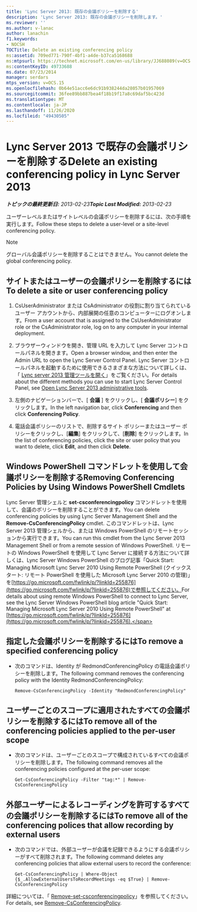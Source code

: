 ```yaml
---
title: 'Lync Server 2013: 既存の会議ポリシーを削除する'
description: 'Lync Server 2013: 既存の会議ポリシーを削除します。'
ms.reviewer: ''
ms.author: v-lanac
author: lanachin
f1.keywords:
- NOCSH
TOCTitle: Delete an existing conferencing policy
ms:assetid: 709ed771-790f-4bf1-a4de-b37ca5168688
ms:mtpsurl: https://technet.microsoft.com/en-us/library/JJ688089(v=OCS.15)
ms:contentKeyID: 49733688
ms.date: 07/23/2014
manager: serdars
mtps_version: v=OCS.15
ms.openlocfilehash: 0b64e51acc6e6dc91b938244da28057b01957069
ms.sourcegitcommit: 36fee89bb887bea4f18b19f17a8c69daf5bc423d
ms.translationtype: MT
ms.contentlocale: ja-JP
ms.lasthandoff: 11/26/2020
ms.locfileid: "49430505"
---
```

# <a name="delete-an-existing-conferencing-policy-in-lync-server-2013"></a><span data-ttu-id="cc554-103">Lync Server 2013 で既存の会議ポリシーを削除する</span><span class="sxs-lookup"><span data-stu-id="cc554-103">Delete an existing conferencing policy in Lync Server 2013</span></span>

<div data-xmlns="http://www.w3.org/1999/xhtml">

<div class="topic" data-xmlns="http://www.w3.org/1999/xhtml" data-msxsl="urn:schemas-microsoft-com:xslt" data-cs="https://msdn.microsoft.com/">

<div data-asp="https://msdn2.microsoft.com/asp">



</div>

<div id="mainSection">

<div id="mainBody"><span data-ttu-id="cc554-104">

<span> </span></span><span class="sxs-lookup"><span data-stu-id="cc554-104">

<span> </span></span></span>

<span data-ttu-id="cc554-105">_**トピックの最終更新日:** 2013-02-23_</span><span class="sxs-lookup"><span data-stu-id="cc554-105">_**Topic Last Modified:** 2013-02-23_</span></span>

<span data-ttu-id="cc554-106">ユーザーレベルまたはサイトレベルの会議ポリシーを削除するには、次の手順を実行します。</span><span class="sxs-lookup"><span data-stu-id="cc554-106">Follow these steps to delete a user-level or a site-level conferencing policy.</span></span>

<div>


> [!NOTE]  
> <span data-ttu-id="cc554-107">グローバル会議ポリシーを削除することはできません。</span><span class="sxs-lookup"><span data-stu-id="cc554-107">You cannot delete the global conferencing policy.</span></span>



</div>

<div>

## <a name="to-delete-a-site-or-user-conferencing-policy"></a><span data-ttu-id="cc554-108">サイトまたはユーザーの会議ポリシーを削除するには</span><span class="sxs-lookup"><span data-stu-id="cc554-108">To delete a site or user conferencing policy</span></span>

1.  <span data-ttu-id="cc554-109">CsUserAdministrator または CsAdministrator の役割に割り当てられているユーザー アカウントから、内部展開の任意のコンピューターにログオンします。</span><span class="sxs-lookup"><span data-stu-id="cc554-109">From a user account that is assigned to the CsUserAdministrator role or the CsAdministrator role, log on to any computer in your internal deployment.</span></span>

2.  <span data-ttu-id="cc554-110">ブラウザーウィンドウを開き、管理 URL を入力して Lync Server コントロールパネルを開きます。</span><span class="sxs-lookup"><span data-stu-id="cc554-110">Open a browser window, and then enter the Admin URL to open the Lync Server Control Panel.</span></span> <span data-ttu-id="cc554-111">Lync Server コントロールパネルを起動するために使用できるさまざまな方法について詳しくは、「 [Lync server 2013 管理ツールを開く](lync-server-2013-open-lync-server-administrative-tools.md)」をご覧ください。</span><span class="sxs-lookup"><span data-stu-id="cc554-111">For details about the different methods you can use to start Lync Server Control Panel, see [Open Lync Server 2013 administrative tools](lync-server-2013-open-lync-server-administrative-tools.md).</span></span>

3.  <span data-ttu-id="cc554-112">左側のナビゲーションバーで、[ **会議** ] をクリックし、[ **会議ポリシー**] をクリックします。</span><span class="sxs-lookup"><span data-stu-id="cc554-112">In the left navigation bar, click **Conferencing** and then click **Conferencing Policy**.</span></span>

4.  <span data-ttu-id="cc554-113">電話会議ポリシーのリストで、削除するサイト ポリシーまたはユーザー ポリシーをクリックし、[**編集**] をクリックして、[**削除**] をクリックします。</span><span class="sxs-lookup"><span data-stu-id="cc554-113">In the list of conferencing policies, click the site or user policy that you want to delete, click **Edit**, and then click **Delete**.</span></span>

</div>

<div>

## <a name="removing-conferencing-policies-by-using-windows-powershell-cmdlets"></a><span data-ttu-id="cc554-114">Windows PowerShell コマンドレットを使用して会議ポリシーを削除する</span><span class="sxs-lookup"><span data-stu-id="cc554-114">Removing Conferencing Policies by Using Windows PowerShell Cmdlets</span></span>

<span data-ttu-id="cc554-115">Lync Server 管理シェルと **set-csconferencingpolicy** コマンドレットを使用して、会議のポリシーを削除することができます。</span><span class="sxs-lookup"><span data-stu-id="cc554-115">You can delete conferencing policies by using Lync Server Management Shell and the **Remove-CsConferencingPolicy** cmdlet.</span></span> <span data-ttu-id="cc554-116">このコマンドレットは、Lync Server 2013 管理シェルから、または Windows PowerShell のリモートセッションから実行できます。</span><span class="sxs-lookup"><span data-stu-id="cc554-116">You can run this cmdlet from the Lync Server 2013 Management Shell or from a remote session of Windows PowerShell.</span></span> <span data-ttu-id="cc554-117">リモートの Windows PowerShell を使用して Lync Server に接続する方法について詳しくは、Lync Server Windows PowerShell のブログ記事「Quick Start: Managing Microsoft Lync Server 2010 Using Remote PowerShell (クイックスタート: リモート PowerShell を使用した Microsoft Lync Server 2010 の管理)」を[https://go.microsoft.com/fwlink/p/?linkId=255876](https://go.microsoft.com/fwlink/p/?linkid=255876)で参照してください。</span><span class="sxs-lookup"><span data-stu-id="cc554-117">For details about using remote Windows PowerShell to connect to Lync Server, see the Lync Server Windows PowerShell blog article "Quick Start: Managing Microsoft Lync Server 2010 Using Remote PowerShell" at [https://go.microsoft.com/fwlink/p/?linkId=255876](https://go.microsoft.com/fwlink/p/?linkid=255876).</span></span>

<div>

## <a name="to-remove-a-specified-conferencing-policy"></a><span data-ttu-id="cc554-118">指定した会議ポリシーを削除するには</span><span class="sxs-lookup"><span data-stu-id="cc554-118">To remove a specified conferencing policy</span></span>

  - <span data-ttu-id="cc554-119">次のコマンドは、Identity が RedmondConferencingPolicy の電話会議ポリシーを削除します。</span><span class="sxs-lookup"><span data-stu-id="cc554-119">The following command removes the conferencing policy with the Identity RedmondConferencingPolicy:</span></span>
    
        Remove-CsConferencingPolicy -Identity "RedmondConferencingPolicy"

</div>

<div>

## <a name="to-remove-all-of-the-conferencing-policies-applied-to-the-per-user-scope"></a><span data-ttu-id="cc554-120">ユーザーごとのスコープに適用されたすべての会議ポリシーを削除するには</span><span class="sxs-lookup"><span data-stu-id="cc554-120">To remove all of the conferencing policies applied to the per-user scope</span></span>

  - <span data-ttu-id="cc554-121">次のコマンドは、ユーザーごとのスコープで構成されているすべての会議ポリシーを削除します。</span><span class="sxs-lookup"><span data-stu-id="cc554-121">The following command removes all the conferencing policies configured at the per-user scope:</span></span>
    
        Get-CsConferencingPolicy -Filter "tag:*" | Remove-CsConferencingPolicy

</div>

<div>

## <a name="to-remove-all-of-the-conferencing-polices-that-allow-recording-by-external-users"></a><span data-ttu-id="cc554-122">外部ユーザーによるレコーディングを許可するすべての会議ポリシーを削除するには</span><span class="sxs-lookup"><span data-stu-id="cc554-122">To remove all of the conferencing polices that allow recording by external users</span></span>

  - <span data-ttu-id="cc554-123">次のコマンドでは、外部ユーザーが会議を記録できるようにする会議ポリシーがすべて削除されます。</span><span class="sxs-lookup"><span data-stu-id="cc554-123">The following command deletes any conferencing policies that allow external users to record the conference:</span></span>
    
        Get-CsConferencingPolicy | Where-Object {$_.AllowExternalUsersToRecordMeetings -eq $True} | Remove-CsConferencingPolicy

</div>

<span data-ttu-id="cc554-124">詳細については、「 [Remove-set-csconferencingpolicy](https://docs.microsoft.com/powershell/module/skype/Remove-CsConferencingPolicy)」を参照してください。</span><span class="sxs-lookup"><span data-stu-id="cc554-124">For details, see [Remove-CsConferencingPolicy](https://docs.microsoft.com/powershell/module/skype/Remove-CsConferencingPolicy).</span></span>

<span data-ttu-id="cc554-125"></div>

</div>

<span> </span>

</div>

</div>

</span><span class="sxs-lookup"><span data-stu-id="cc554-125"></div>

</div>

<span> </span>

</div>

</div>

</span></span></div>

